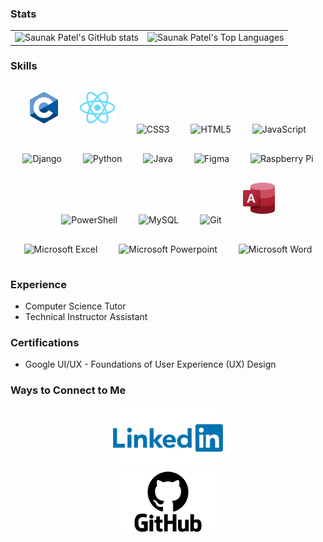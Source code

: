 ### Stats

<table style="border-color: transparent;">
   <tr>
      <td>
         <img alt="Saunak Patel's GitHub stats" src="https://github-readme-stats.vercel.app/api?username=sameer3841&show_icons=true&theme=dracula">         
      </td>
      <td>
         <img alt="Saunak Patel's Top Languages" src="https://github-readme-stats.vercel.app/api/top-langs/?username=sameer3841&layout=compact&theme=dracula&hide=roff,tsql,c">
      </td>
   </tr>
</table>

### Skills 

<div align="center">  
<img style="margin: 15px" src="C_Programming_Language.svg.png" alt="C" height="50" /> 
<img style="margin: 15px" src="React-icon.svg.png" alt="React" height="50" />
<img style="margin: 15px" src="https://profilinator.rishav.dev/skills-assets/css3-original-wordmark.svg" alt="CSS3" height="50" />  
<img style="margin: 15px" src="https://profilinator.rishav.dev/skills-assets/html5-original-wordmark.svg" alt="HTML5" height="50" />  
<img style="margin: 15px" src="https://profilinator.rishav.dev/skills-assets/javascript-original.svg" alt="JavaScript" height="50" /> 
<img style="margin: 15px" src="https://profilinator.rishav.dev/skills-assets/django-original.svg" alt="Django" height="50" />  
<img style="margin: 15px" src="https://profilinator.rishav.dev/skills-assets/python-original.svg" alt="Python" height="50" />  
<img style="margin: 15px" src="https://profilinator.rishav.dev/skills-assets/java-original-wordmark.svg" alt="Java" height="50" />  
<img style="margin: 15px" src="https://profilinator.rishav.dev/skills-assets/figma-icon.svg" alt="Figma" height="50" />   
<img style="margin: 15px" src="https://profilinator.rishav.dev/skills-assets/raspberrypi.png" alt="Raspberry Pi" height="50" />   
<img style="margin: 15px" src="https://profilinator.rishav.dev/skills-assets/powershell.png" alt="PowerShell" height="50" />  
<img style="margin: 15px" src="https://profilinator.rishav.dev/skills-assets/mysql-original-wordmark.svg" alt="MySQL" height="50" />  
<img style="margin: 15px" src="https://profilinator.rishav.dev/skills-assets/git-scm-icon.svg" alt="Git" height="50" />  
<img style="margin: 15px" src="Microsoft_Office_Access_(2019-present).svg.png" alt="Microsoft Access" height="50" />
<img style="margin: 15px" src="Microsoft_Office_Excel_(2019–present).svg.png" alt="Microsoft Excel" height="50" />
<img style="margin: 15px" src="Microsoft_Office_PowerPoint_(2019–present).svg.png" alt="Microsoft Powerpoint" height="50" />
<img style="margin: 15px" src="Microsoft_Office_Word_(2019–present).svg.png" alt="Microsoft Word" height="50" />
</div> 

### Experience

- Computer Science Tutor
- Technical Instructor Assistant

### Certifications

- Google UI/UX - Foundations of User Experience (UX) Design

### Ways to Connect to Me

<div align="center">
<a href="https://www.linkedin.com/in/sameer-patel-a1a21a250/" target="_blank"
style= "display: inline-block;">
<img src=LinkedIn-Logo-2019.png style= "width: 35%;">
</a>
<a href="https://www.github.com/sameer3841" target="_blank"
style="display: inline-block">
<img src=GitHub-logo.png style= "width: 35%;">
</a>
</div>

